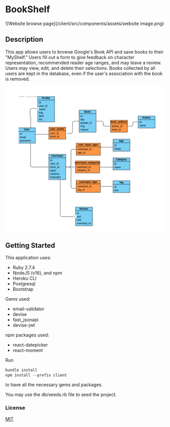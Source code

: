 # BookShelf

![Website browse page](/client/src/components/assets/website image.png)

## Description

This app allows users to browse Google's Book API and save books to their "MyShelf." Users fill out a form to give feedback on character representation, recommended reader age ranges, and may leave a review. Users may view, edit, and delete their selections. Books collected by all users are kept in the database, even if the user's association with the book is removed.

![Domain model](/client/src/components/assets/domainmodel.png)

## Getting Started

This application uses:
- Ruby 2.7.4
- NodeJS (v16), and npm
- Heroku CLI
- Postgresql
- Bootstrap

Gems used:
- email-validator
- devise
- fast_jsonapi
- devise-jwt

npm packages used:
- react-datepicker
- react-moment

Run
```
bundle install
npm install --prefix client
```
to have all the necessary gems and packages.

You may use the db/seeds.rb file to seed the project.

### License
[MIT](https://choosealicense.com/licenses/mit/)


